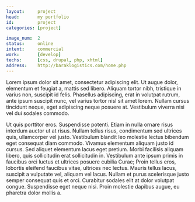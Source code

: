```yaml
---
layout:     project
head:       my portfolio
id:         project
categories: [project]

image_num:  2
status:     online
intent:     commercial
work:       [develop]
techs:      [css, drupal, php, xhtml]
address:    http://baraklogistics.com/home.php
---
```

Lorem ipsum dolor sit amet, consectetur adipiscing elit. Ut augue dolor, elementum et feugiat a, mattis sed libero. Aliquam tortor nibh, tristique in varius non, suscipit id felis. Phasellus adipiscing, erat in volutpat rutrum, ante ipsum suscipit nunc, vel varius tortor nisl sit amet lorem. Nullam cursus tincidunt neque, eget adipiscing neque posuere at. Vestibulum viverra nisi vel dui sodales commodo.

Ut quis porttitor eros. Suspendisse potenti. Etiam in nulla ornare risus interdum auctor ut at risus. Nullam tellus risus, condimentum sed ultrices quis, ullamcorper vel justo. Vestibulum blandit leo molestie lectus bibendum eget consequat diam commodo. Vivamus elementum aliquam justo id cursus. Sed aliquet elementum lacus eget pretium. Morbi facilisis aliquam libero, quis sollicitudin erat sollicitudin in. Vestibulum ante ipsum primis in faucibus orci luctus et ultrices posuere cubilia Curae; Proin tellus eros, lobortis eleifend faucibus vitae, ultrices nec lectus. Mauris tellus lacus, suscipit a vulputate vel, aliquam vel lacus. Nullam et purus scelerisque justo semper consequat quis et orci. Curabitur sodales elit at dolor volutpat congue. Suspendisse eget neque nisi. Proin molestie dapibus augue, eu pharetra dolor mollis a.